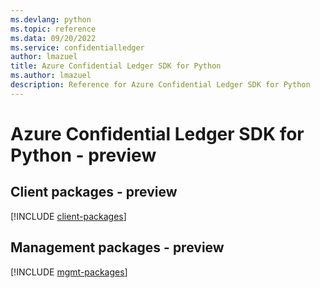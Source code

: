 ```yaml
---
ms.devlang: python
ms.topic: reference
ms.data: 09/20/2022
ms.service: confidentialledger
author: lmazuel
title: Azure Confidential Ledger SDK for Python
ms.author: lmazuel
description: Reference for Azure Confidential Ledger SDK for Python
---
```

# Azure Confidential Ledger SDK for Python - preview

## Client packages - preview
[!INCLUDE [client-packages](confidential-ledger-client-index.md)]
## Management packages - preview
[!INCLUDE [mgmt-packages](confidential-ledger-mgmt-index.md)]